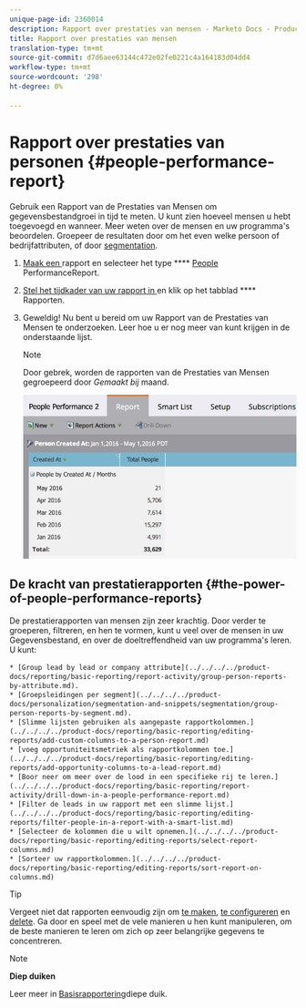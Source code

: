 ```yaml
---
unique-page-id: 2360014
description: Rapport over prestaties van mensen - Marketo Docs - Productdocumentatie
title: Rapport over prestaties van mensen
translation-type: tm+mt
source-git-commit: d7d6aee63144c472e02fe0221c4a164183d04dd4
workflow-type: tm+mt
source-wordcount: '298'
ht-degree: 0%

---
```



# Rapport over prestaties van personen {#people-performance-report}

Gebruik een Rapport van de Prestaties van Mensen om gegevensbestandgroei in tijd te meten. U kunt zien hoeveel mensen u hebt toegevoegd en wanneer. Meer weten over de mensen en uw programma&#39;s beoordelen. Groepeer de resultaten door om het even welke persoon of bedrijfattributen, of door [segmentation](../../../../product-docs/personalization/segmentation-and-snippets/segmentation/create-a-segmentation.md).

1. [Maak een ](../../../../product-docs/reporting/basic-reporting/creating-reports/create-a-report-in-a-program.md) rapport en selecteer het type **** [People ](report-type-overview.md)PerformanceReport.
1. [Stel het tijdkader van uw rapport in ](../../../../product-docs/reporting/basic-reporting/editing-reports/change-a-report-time-frame.md) en klik op het tabblad  **** Rapporten.
1. Geweldig! Nu bent u bereid om uw Rapport van de Prestaties van Mensen te onderzoeken. Leer hoe u er nog meer van kunt krijgen in de onderstaande lijst.

   >[!NOTE]
   >
   >Door gebrek, worden de rapporten van de Prestaties van Mensen gegroepeerd door *Gemaakt bij* maand.

   ![](assets/one.png)

## De kracht van prestatierapporten {#the-power-of-people-performance-reports}

De prestatierapporten van mensen zijn zeer krachtig. Door verder te groeperen, filtreren, en hen te vormen, kunt u veel over de mensen in uw Gegevensbestand, en over de doeltreffendheid van uw programma&#39;s leren.
U kunt:

    * [Group lead by lead or company attribute](../../../../product-docs/reporting/basic-reporting/report-activity/group-person-reports-by-attribute.md).
    * [Groepsleidingen per segment](../../../../product-docs/personalization/segmentation-and-snippets/segmentation/group-person-reports-by-segment.md).
    * [Slimme lijsten gebruiken als aangepaste rapportkolommen.](../../../../product-docs/reporting/basic-reporting/editing-reports/add-custom-columns-to-a-person-report.md)
    * [voeg opportuniteitsmetriek als rapportkolommen toe.](../../../../product-docs/reporting/basic-reporting/editing-reports/add-opportunity-columns-to-a-lead-report.md)
    * [Boor neer om meer over de lood in een specifieke rij te leren.](../../../../product-docs/reporting/basic-reporting/report-activity/drill-down-in-a-people-performance-report.md)
    * [Filter de leads in uw rapport met een slimme lijst.](../../../../product-docs/reporting/basic-reporting/editing-reports/filter-people-in-a-report-with-a-smart-list.md)
    * [Selecteer de kolommen die u wilt opnemen.](../../../../product-docs/reporting/basic-reporting/editing-reports/select-report-columns.md)
    * [Sorteer uw rapportkolommen.](../../../../product-docs/reporting/basic-reporting/editing-reports/sort-report-on-columns.md)

>[!TIP]
>
>Vergeet niet dat rapporten eenvoudig zijn om [te maken](../../../../product-docs/reporting/basic-reporting/creating-reports/create-a-report-in-a-program.md), [te configureren](http://docs.marketo.com/display/docs/basic+reporting) en [delete](../../../../product-docs/reporting/basic-reporting/report-activity/delete-a-report.md). Ga door en speel met de vele manieren u hen kunt manipuleren, om de beste manieren te leren om zich op zeer belangrijke gegevens te concentreren.

>[!NOTE]
>
>**Diep duiken**
>
>
>Leer meer in [Basisrapportering](http://docs.marketo.com/display/docs/basic+reporting)diepe duik.

